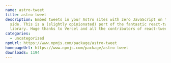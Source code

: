 ```yaml
---
name: astro-tweet
title: astro-tweet
description: Embed tweets in your Astro sites with zero JavaScript on the client
  side. This is a (slightly opinionated) port of the fantastic react-tweet
  library. Huge thanks to Vercel and all the contributors of react-tweet.
categories:
  - uncategorized
npmUrl: https://www.npmjs.com/package/astro-tweet
homepageUrl: https://www.npmjs.com/package/astro-tweet
downloads: 1194
---
```

